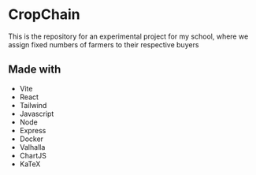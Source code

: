 # CropChain

This is the repository for an experimental project for my school, where we assign fixed numbers of farmers to their respective buyers

## Made with

- Vite
- React
- Tailwind
- Javascript
- Node
- Express
- Docker
- Valhalla
- ChartJS
- KaTeX


